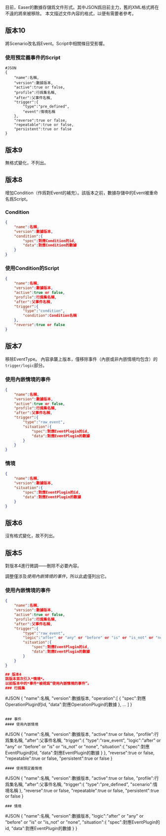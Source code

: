 目前，Easer的數據存儲爲文件形式。其中JSON爲目前主力，舊的XML格式將在不遠的將來被移除。
本文描述文件內容的格式，以便有需要者參考。

## 版本10
將Scenario改名爲Event。Script中相關條目受影響。

### 使用預定義事件的Script
```
#JSON
{
	"name":名稱,
	"version":數據版本,
	"active":true or false,
	"profile":行爲集名稱,
	"after":父事件名稱,
	"trigger":{
		"type":"pre_defined",
		"event":情境名稱
	},
	"reverse":true or false,
	"repeatable":true or false,
	"persistent":true or false
}
```

## 版本9
無格式變化，不列出。

## 版本8
增加Condition（作爲對Event的補充）。該版本之前，數據存儲中的Event被重命名爲Script。

### Condition
```JSON
{
	"name":名稱,
	"version":數據版本,
	"condition":{
		"spec":對應Condition的id,
		"data":對應Condition的數據
	}
}
```

### 使用Condition的Script
```JSON
{
	"name":名稱,
	"version":數據版本,
	"active":true or false,
	"profile":行爲集名稱,
	"after":父事件名稱,
	"trigger":{
		"type":"condition",
		"condition":Condition名稱
	},
	"reverse":true or false
}
```

## 版本7
移除EventType。
內容承襲上版本，僅移除事件（內嵌或非內嵌情境均包含）的`trigger/logic`部分。

### 使用內嵌情境的事件
```JSON
{
	"name":名稱,
	"version":數據版本,
	"active":true or false,
	"profile":行爲集名稱,
	"after":父事件名稱,
	"trigger":{
		"type":"raw_event",
		"situation":{
			"spec":對應EventPlugin的id,
			"data":對應EventPlugin的數據
		}
	}
}
```

### 情境
```JSON
{
	"name":名稱,
	"version":數據版本,
	"situation":{
		"spec":對應EventPlugin的id,
		"data":對應EventPlugin的數據
	}
}

```

## 版本6
沒有格式變化，故不列出。

## 版本5
對版本4進行微調——刪除不必要內容。

調整僅涉及*使用內嵌情境的事件*，所以此處僅列出它。

### 使用內嵌情境的事件
```JSON
{
	"name":名稱,
	"version":數據版本,
	"active":true or false,
	"profile":行爲集名稱,
	"after":父事件名稱,
	"trigger":{
		"type":"raw_event",
		"logic":"after" or "any" or "before" or "is" or "is_not" or "none",
		"situation":{
			"spec":對應EventPlugin的id,
			"data":對應EventPlugin的數據
		}
	}
}

## 版本4
該版本首次引入*情境*。  
以前版本中的*事件*被視爲“使用內嵌情境的事件”。
### 行爲集
```
#JSON
{
	"name":名稱,
	"version":數據版本,
	"operation":[
		{
			"spec":對應OperationPlugin的id,
			"data":對應OperationPlugin的數據
		},
		...
	]
}
```

### 事件
#### 使用內嵌情境
```
#JSON
{
	"name":名稱,
	"version":數據版本,
	"active":true or false,
	"profile":行爲集名稱,
	"after":父事件名稱,
	"trigger":{
		"type":"raw_event",
		"logic":"after" or "any" or "before" or "is" or "is_not" or "none",
		"situation":{
			"spec":對應EventPlugin的id,
			"data":對應EventPlugin的數據
		}
	},
	"reverse":true or false,
	"repeatable":true or false,
	"persistent":true or false
}
```
#### 使用預定義情境
```
#JSON
{
	"name":名稱,
	"version":數據版本,
	"active":true or false,
	"profile":行爲集名稱,
	"after":父事件名稱,
	"trigger":{
		"type":"pre_defined",
		"scenario":情境名稱
	},
	"reverse":true or false,
	"repeatable":true or false,
	"persistent":true or false
}
```
### 情境
```
#JSON
{
	"name":名稱,
	"version":數據版本,
	"logic":"after" or "any" or "before" or "is" or "is_not" or "none",
	"situation":{
		"spec":對應EventPlugin的id,
		"data":對應EventPlugin的數據
	}
}

```
